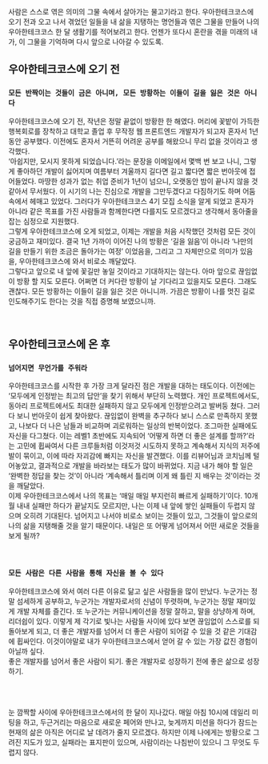 
사람은 스스로 엮은 의미의 그물 속에서 살아가는 물고기라고 한다. 우아한테크코스에 오기 전과 오고 나서 겪었던 일들을 내 삶을 지탱하는 명언들과 엮은 그물을 만들어 나의 우아한테크코스 한 달 생활기를 적어보려고 한다. 언젠가 또다시 혼란을 겪을 미래의 내가, 이 그물을 기억하며 다시 앞으로 나아갈 수 있도록.


## 우아한테크코스에 오기 전 
### `모든 반짝이는 것들이 금은 아니며, 모든 방황하는 이들이 길을 잃은 것은 아니다`
  우아한테크코스에 오기 전, 작년은 정말 끝없이 방황한 한 해였다. 머리에 꽃밭이 가득한 행복회로를 장착하고 대학교 졸업 후 무작정 웹 프론트엔드 개발자가 되고자 혼자서 1년 동안 공부했다. 이전에도 혼자서 거뜬히 어려운 공부를 해왔으니 무리 없을 것이라고 생각했다. <br/>
  ‘아쉽지만, 모시지 못하게 되었습니다.’라는 문장을 이메일에서 몇백 번 보고 나니, 그렇게 좋아하던 개발이 싫어지며 여름부터 겨울까지 길다면 길고 짧다면 짧은 번아웃에 접어들었다. 마땅한 성과가 없는 취업 준비가 1년이 넘으니, 오랫동안 밤이 끝나지 않을 것 같아서 무서웠다. 이 시기의 나는 진심으로 개발을 그만두겠다고 다짐하기도 하며 어둠 속에서 헤매고 있었다. 
 그러다가 우아한테크코스 4기 모집 소식을 알게 되었고 혼자가 아니라 같은 목표를 가진 사람들과 함께한다면 다를지도 모르겠다고 생각해서 동아줄을 잡는 심정으로 지원했다.  <br/>
 그렇게 우아한테크코스에 오게 되었고, 이제는 개발을 처음 시작했던 것처럼 모든 것이 궁금하고 재미있다.
 결국 1년 가까이 이어진 나의 방황은 ‘길을 잃음’이 아니라 ‘나만의 길을 만들기 위한 조금은 돌아가는 여정’ 이었음을, 그리고 그 자체만으로 의미가 있음을, 우아한테크코스에 와서 비로소 깨달았다. <br/>
 그렇다고 앞으로 내 앞에 꽃길만 놓일 것이라고 기대하지는 않는다. 아마 앞으로 끊임없이 방황 할 지도 모른다. 어쩌면 더 커다란 방황이 날 기다리고 있을지도 모른다. 그래도 괜찮다. 모든 방황하는 이들이 길을 잃은 것은 아니니까. 가끔은 방황이 나를 멋진 길로 인도해주기도 한다는 것을 직접 증명해 보였으니까.

<br/>

## 우아한테크코스에 온 후
### `넘어지면 무언가를 주워라`
 우아한테크코스를 시작한 후 가장 크게 달라진 점은 개발을 대하는 태도이다. 이전에는 ‘모두에게 인정받는 최고의 답안’을 찾기 위해서 부단히 노력했다. 개인 프로젝트에서도, 동아리 프로젝트에서도 최대한 실패하지 않고 모두에게 인정받으려고 발버둥 쳤다. 그러다 보니 번아웃이 쉽게 찾아왔다. 끊임없이 완벽을 추구하다 보니 스스로 만족하지 못했고, 나보다 더 나은 남들과 비교하며 괴로워하는 일상의 반복이었다. 조그마한 실패에도 자신을 다그쳤다. 
 이는 레벨1 초반에도 지속되어 ‘어떻게 하면 더 좋은 설계를 할까?’라는 고민에 휩싸여서 다른 크루들처럼 이것저것 시도하지 못하고 계속해서 지식의 저주에 발이 묶이고, 이에 따라 자괴감에 빠지는 자신을 발견했다. 이를 리뷰어님과 코치님께 털어놓았고, 결과적으로 개발을 바라보는 태도가 많이 바뀌었다. 
 지금 내가 해야 할 일은 ‘완벽한 정답을 찾는 것’이 아니라 ‘계속해서 틀리며 이게 왜 틀린 지 배우는 것’이라는 것을 깨달았다. <br/>
이제 우아한테크코스에서 나의 목표는 ‘매일 매일 부지런히 빠르게 실패하기’이다. 10개월 내내 실패만 하다가 끝날지도 모르지만, 나는 이제 내 앞에 쌓인 실패들이 두렵지 않으며 오히려 기대된다. 넘어지고 나서야 비로소 보이는 것들이 있고, 그것들이 앞으로의 나의 삶을 지탱해줄 것을 알기 때문이다. 내일은 또 어떻게 넘어져서 어떤 새로운 것들을 보게 될까? 

<br/>

### `모든 사람은 다른 사람을 통해 자신을 볼 수 있다`
우아한테크코스에 와서 여러 다른 이유로 닮고 싶은 사람들을 많이 만났다. 
누군가는 정말 섬세하게 공부하고, 누군가는 개발자로서의 신념이 뚜렷하며, 누군가는 정말 재미있게 개발 자체를 즐긴다. 또 누군가는 커뮤니케이션을 정말 잘하고, 말을 상냥하게 하며, 리더쉽이 있다. 
이렇게 제 각기로 빛나는 사람들 사이에 있다 보면 끊임없이 스스로를 되돌아보게 되고, 더 좋은 개발자를 넘어서 더 좋은 사람이 되어갈 수 있을 것 같은 기대감에 휩싸인다. 
이것이야말로 내가 우아한테크코스에서 얻어 갈 수 있는 가장 값진 경험이 아닐까 싶다. <br/>
좋은 개발자를 넘어서 좋은 사람이 되기. 좋은 개발자로 성장하기 전에 좋은 삶으로 성장하기. 

<br/>
<br/>

눈 깜짝할 사이에 우아한테크코스에서의 한 달이 지나갔다. 매일 아침 10시에 데일리 미팅을 하고, 두근거리는 마음으로 새로운 페어와 만나고, 늦게까지 미션을 하다가 잠드는 현재의 삶은 아직은 어디로 날 데려가 줄지 모르겠다. 하지만 이제 나에게는 방황으로 그려진 지도가 있고, 실패라는 표지판이 있으며, 사람이라는 나침반이 있으니 그 무엇도 두렵지 않다.


